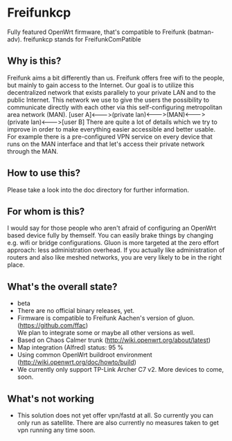 # Freifunkcp
Fully featured OpenWrt firmware, that's compatible to Freifunk (batman-adv).
freifunkcp stands for FreifunkComPatible

## Why is this?
Freifunk aims a bit differently than us. Freifunk offers free wifi to the people, but mainly to gain access to the Internet. Our goal is to utilize this decentralized network that exists parallely to your private LAN and to the public Internet. This network we use to give the users the possibility to communicate directly with each other via this self-configuring metropolitan area network (MAN).
[user A]<--->(private lan)<--->(MAN)<--->(private lan)<--->[user B]
There are quite a lot of details which we try to improve in order to make everything easier accessible and better usable. For example there is a pre-configured VPN service on every device that runs on the MAN interface and that let's access their private network through the MAN. 

## How to use this?
Please take a look into the doc directory for further information.

## For whom is this?
I would say for those people who aren't afraid of configuring an OpenWrt based device fully by themself. You can easily brake things by changing e.g. wifi or bridge configurations. Gluon is more targeted at the zero effort approach: less administration overhead.
If you actually like administration of routers and also like meshed networks, you are very likely to be in the right place.

## What's the overall state?
* beta
* There are no official binary releases, yet.
* Firmware is compatible to Freifunk Aachen's version of gluon. (https://github.com/ffac)<br>We plan to integrate some or maybe all other versions as well.
* Based on Chaos Calmer trunk (http://wiki.openwrt.org/about/latest)
* Map integration (Alfred) status: 95 %
* Using common OpenWrt buildroot environment (http://wiki.openwrt.org/doc/howto/build)
* We currently only support TP-Link Archer C7 v2. More devices to come, soon.

## What's not working
* This solution does not yet offer vpn/fastd at all. So currently you can only run as satellite. There are also currently no measures taken to get vpn running any time soon.
